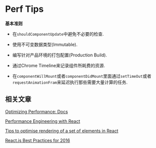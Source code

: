# Perf Tips

**基本准则**

- 在`shouldComponentUpdate`中避免不必要的检查.

- 使用不可变数据类型(Immutable).

- 编写针对产品环境的打包配置(Production Build).

- 通过Chrome Timeline来记录组件所耗费的资源.

- 在`componentWillMount`或者`componentDidMount`里面通过`setTimeOut`或者`requestAnimationFram`来延迟执行那些需要大量计算的任务. 

## 相关文章

[Optimizing Performance: Docs](https://facebook.github.io/react/docs/optimizing-performance.html)

[Performance Engineering with React](http://benchling.engineering/performance-engineering-with-react/)

[Tips to optimise rendering of a set of elements in React](https://blog.lavrton.com/how-to-optimise-rendering-of-a-set-of-elements-in-react-ad01f5b161ae)

[React.js Best Practices for 2016](https://blog.risingstack.com/react-js-best-practices-for-2016/)
